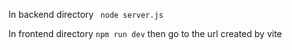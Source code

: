 In backend directory
``` node server.js```

In frontend directory
```npm run dev```
then go to the url created by vite
